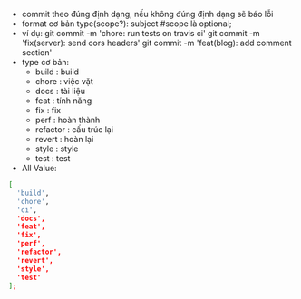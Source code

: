 - commit theo đúng định dạng, nếu không đúng định dạng sẽ báo lỗi
- format cơ bản
  type(scope?): subject
  #scope là optional;
- ví dụ:
  git commit -m 'chore: run tests on travis ci'
  git commit -m 'fix(server): send cors headers'
  git commit -m 'feat(blog): add comment section'
- type cơ bản:
  - build : build
  - chore : việc vặt
  - docs : tài liệu
  - feat : tính năng
  - fix : fix
  - perf : hoàn thành
  - refactor : cấu trúc lại
  - revert : hoàn lại
  - style : style
  - test : test
- All Value:

```sh
[
  'build',
  'chore',
  'ci',
  'docs',
  'feat',
  'fix',
  'perf',
  'refactor',
  'revert',
  'style',
  'test'
];
```
